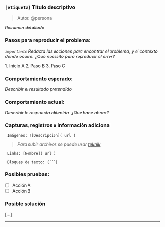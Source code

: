 ### `[etiqueta]` Titulo descriptivo
 > Autor: @persona

 _Resumen detallado_


### **Pasos para reproducir el problema:**
 _`importante`_
 _Redacta las acciones para encontrar el problema, y el contexto donde ocurre._
 _¿Que necesito para reproducir el error?_ 
 
 1\. Inicio A
 2\. Paso B
 3\. Paso C


### **Comportamiento esperado:**

 _Describir el resultado pretendido_


### **Comportamiento actual:**

 _Describir la respuesta obtenida. ¿Que hace ahora?_


### **Capturas, registros o información adicional**

 ```
  Imágenes: ![Descripción]( url )
 ```
 > _Para subir archivos se puede usar [teknik](https://upload.teknik.io)_

 ```
  Links: [Nombre]( url )
 ```

 ```
  Bloques de texto: (```)
 ```

### **Posibles pruebas:**

 - [ ] Acción A
 - [ ] Acción B

### **Posible solución**

 [...]
 
 
--------
